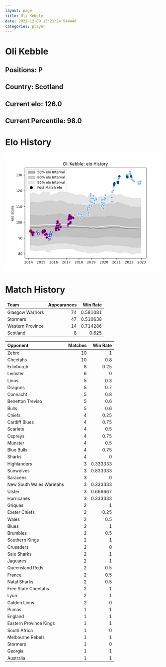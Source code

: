 ```yaml
---  
layout: page  
title: Oli Kebble  
date: 2022-12-09 13:21:24.544440  
categories: player  
---
```

# Oli Kebble

## Positions: P

## Country: Scotland

## Current elo: 126.0

## Current Percentile: 98.0

# Elo History


![elo history](history_OliKebble.png)
# Match History


| Team             |   Appearances |   Win Rate |
|:-----------------|--------------:|-----------:|
| Glasgow Warriors |            74 |   0.581081 |
| Stormers         |            47 |   0.510638 |
| Western Province |            14 |   0.714286 |
| Scotland         |             8 |   0.625    |

| Opponent                 |   Matches |   Win Rate |
|:-------------------------|----------:|-----------:|
| Zebre                    |        10 |   1        |
| Cheetahs                 |        10 |   0.8      |
| Edinburgh                |         8 |   0.25     |
| Leinster                 |         6 |   0        |
| Lions                    |         5 |   0.3      |
| Dragons                  |         5 |   0.7      |
| Connacht                 |         5 |   0.8      |
| Benetton Treviso         |         5 |   0.6      |
| Bulls                    |         5 |   0.6      |
| Chiefs                   |         4 |   0.25     |
| Cardiff Blues            |         4 |   0.75     |
| Scarlets                 |         4 |   0.5      |
| Ospreys                  |         4 |   0.75     |
| Munster                  |         4 |   0.5      |
| Blue Bulls               |         4 |   0.75     |
| Sharks                   |         4 |   0        |
| Highlanders              |         3 |   0.333333 |
| Sunwolves                |         3 |   0.833333 |
| Saracens                 |         3 |   0        |
| New South Wales Waratahs |         3 |   0.333333 |
| Ulster                   |         3 |   0.666667 |
| Hurricanes               |         3 |   0.333333 |
| Griquas                  |         2 |   1        |
| Exeter Chiefs            |         2 |   0.25     |
| Wales                    |         2 |   0.5      |
| Blues                    |         2 |   1        |
| Brumbies                 |         2 |   0.5      |
| Southern Kings           |         2 |   1        |
| Crusaders                |         2 |   0        |
| Sale Sharks              |         2 |   1        |
| Jaguares                 |         2 |   1        |
| Queensland Reds          |         2 |   0.5      |
| France                   |         2 |   0.5      |
| Natal Sharks             |         2 |   0.5      |
| Free State Cheetahs      |         2 |   1        |
| Lyon                     |         2 |   1        |
| Golden Lions             |         2 |   0        |
| Pumas                    |         1 |   1        |
| England                  |         1 |   1        |
| Eastern Province Kings   |         1 |   1        |
| South Africa             |         1 |   0        |
| Melbourne Rebels         |         1 |   1        |
| Stormers                 |         1 |   0        |
| Georgia                  |         1 |   1        |
| Australia                |         1 |   1        |